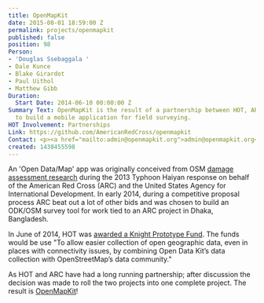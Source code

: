 ```yaml
---
title: OpenMapKit
date: 2015-08-01 18:59:00 Z
permalink: projects/openmapkit
published: false
position: 98
Person:
- 'Douglas Ssebaggala '
- Dale Kunce
- Blake Girardot
- Paul Uithol
- Matthew Gibb
Duration:
  Start Date: 2014-06-10 00:00:00 Z
Summary Text: OpenMapKit is the result of a partnership between HOT, ARC and USAID
  to build a mobile application for field surveying.
HOT Involvement: Partnerships
Link: https://github.com/AmericanRedCross/openmapkit
Contact: <p><a href="mailto:admin@openmapkit.org">admin@openmapkit.org</a></p>
created: 1438455598
---
```


<p>An 'Open Data/Map' app was originally conceived from OSM <a href="http://americanredcross.github.io/OSM-Assessment">damage assessment research</a> during the 2013 Typhoon Haiyan response on behalf of the American Red Cross (ARC) and the United States Agency for International Development. In early 2014, during a competitive proposal process ARC beat out a lot of other bids and was chosen to build an ODK/OSM survey tool for work tied to an ARC project in Dhaka, Bangladesh.&nbsp;</p><p>In June of 2014, HOT was <a href="http://www.knightfoundation.org/grants/201449229/">awarded a Knight Prototype Fund</a>. The funds would be use "To allow easier collection of open geographic data, even in places with connectivity issues, by combining Open Data Kit’s data collection with OpenStreetMap’s data community."</p><p>As HOT and ARC have had a long running partnership; after discussion the decision was made to roll the two projects into one complete project. The result is <a href="http://github.com/americanredcross/openmapkit">OpenMapKit</a>!</p>

